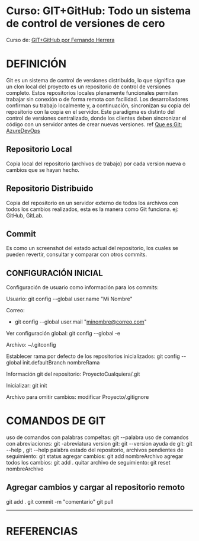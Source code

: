 # Curso: GIT+GitHub: Todo un sistema de control de versiones de cero
Curso de: [GIT+GitHub por Fernando Herrera](https://www.udemy.com/course/git-github/)


# DEFINICIÓN

Git es un sistema de control de versiones distribuido, lo que significa que un clon local del proyecto es un repositorio de control de versiones completo. Estos repositorios locales plenamente funcionales permiten trabajar sin conexión o de forma remota con facilidad. Los desarrolladores confirman su trabajo localmente y, a continuación, sincronizan su copia del repositorio con la copia en el servidor. Este paradigma es distinto del control de versiones centralizado, donde los clientes deben sincronizar el código con un servidor antes de crear nuevas versiones. ref [Que es Git: AzureDevOps](https://learn.microsoft.com/es-es/devops/develop/git/what-is-git)


## Repositorio Local
Copia local del repositorio (archivos de trabajo) por cada version nueva o cambios que se hayan hecho.

## Repositorio Distribuido
Copia del repositorio en un servidor externo de todos los archivos con todos los cambios realizados, esta es la manera como Git funciona. ej: GitHub, GitLab.

## Commit
Es como un screenshot del estado actual del repositorio, los cuales se pueden revertir, consultar y comparar con otros commits.

## CONFIGURACIÓN INICIAL

Configuración de usuario como información para los commits:

Usuario:
    git config --global user.name "Mi Nombre"

Correo:
- git config --global user.mail "minombre@correo.com"

Ver configuración global: 
    git config --global -e

Archivo:
~/.gitconfig

Establecer rama por defecto de los repositorios inicializados: 
    git config --global init.defaultBranch nombreRama

Información git del repositorio:
    ProyectoCualquiera/.git

Inicializar: 
    git init

Archivo para omitir cambios:
    modificar Proyecto/.gitignore



# COMANDOS DE GIT

uso de comandos con palabras compeltas: git --palabra
uso de comandos con abreviaciones: git -abreviatura
version git: git --version
ayuda de git: git --help , git --help palabra
estado del repositorio, archivos pendientes de seguimiento: git status
agregar cambios: git add nombreArchivo
agregar todos los cambios: git add .
quitar archivo de seguimiento: git reset nombreArchivo



## Agregar cambios y cargar al repositorio remoto

git add .
git commit -m "comentario"
git pull

***
# REFERENCIAS


